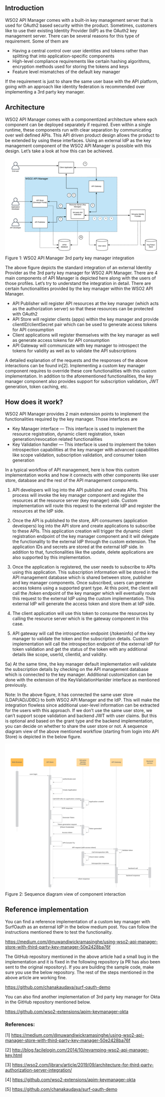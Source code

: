 ## Introduction
WSO2 API Manager comes with a built-in key management server that is used for OAuth2 based security within the product. Sometimes, customers like to use their existing Identity Provider (IdP) as the OAuth2 key management server. There can be several reasons for this type of requirement. Some of them are

- Having a central control over user identities and tokens rather than splitting that into application-specific components
- High-level compliance requirements like certain hashing algorithms, encryption methods used for storing the tokens and keys
- Feature level mismatches of the default key manager

If the requirement is just to share the same user base with the API platform, going with an approach like identity federation is recommended over implementing a 3rd party key manager.

## Architecture
WSO2 API Manager comes with a componentized architecture where each component can be deployed separately if required. Even within a single runtime, these components run with clear separation by communicating over well defined APIs. This API driven product design allows the product to be extended by using these interfaces. Using an external IdP as the key management component of the WSO2 API Manager is possible with this design. Let’s take a look at how this can be achieved.

![WSO2 APIM 3rd party KM](../images/WSO2APIM-3rdParty-Authorization-Server-Integration.png)
Figure 1: WSO2 API Manager 3rd party key manager integration

The above figure depicts the standard integration of an external Identity Provider as the 3rd party key manager for WSO2 API Manager. There are 4 main components of API Manager is depicted here along with the users of those profiles.
Let’s try to understand the integration in detail. There are certain functionalities provided by the key manager within the WSO2 API Manager.

- API Publisher will register API resources at the key manager (which acts as the authorization server) so that these resources can be protected with OAuth2
- API Store will register clients (apps) within the key manager and provide clientID/clientSecret pair which can be used to generate access tokens for API consumption
- Client applications will register themselves with the key manager as well as generate access tokens for API consumption
- API Gateway will communicate with key manager to introspect the tokens for validity as well as to validate the API subscriptions

A detailed explanation of the requests and the responses of the above interactions can be found in[2]. Implementing a custom key manager component requires to override these core functionalities with this custom implementation.
In addition to the aforementioned functionalities, the key manager component also provides support for subscription validation, JWT generation, token caching, etc.

## How does it work?
WSO2 API Manager provides 2 main extension points to implement the functionalities required by the key manager. Those interfaces are

- Key Manager interface — This interface is used to implement the resource registration, dynamic client registration, token generation/revocation related functionalities
- Key Validation handler — This interface is used to implement the token introspection capabilities at the key manager with advanced capabilities like scope validation, subscription validation, and consumer token generation

In a typical workflow of API management, here is how this custom implementation works and how it connects with other components like user store, database and the rest of the API management components.

1) API developers will log into the API publisher and create APIs. This process will invoke the key manager component and register the resources at the resource server (key manager) side. Custom implementation will route this request to the external IdP and register the resources at the IdP side.

2) Once the API is published to the store, API consumers (application developers) log into the API store and create applications to subscribe to these APIs. This application creation will trigger the dynamic client registration endpoint of the key manager component and it will delegate the functionality to the external IdP through the custom extension. The application IDs and secrets are stored at the external IdP side. In addition to that, functionalities like the update, delete applications are also supported by this implementation.

3) Once the application is registered, the user needs to subscribe to APIs using this application. This subscription information will be stored in the API management database which is shared between store, publisher and key manager components. Once subscribed, users can generate access tokens using a supported grant type. At this point, the client will call the /token endpoint of the key manager which will eventually route this request to the external IdP using the custom implementation. This external IdP will generate the access token and store them at IdP side.

4) The client application will use this token to consume the resources by calling the resource server which is the gateway component in this case.

5) API gateway will call the introspection endpoint (/tokeninfo) of the key manager to validate the token and the subscription details. Custom implementation will call the introspection endpoint of the external IdP for token validation and get the status of the token with any additional details like scope, userId, clientId, and validity.

5a) At the same time, the key manager default implementation will validate the subscription details by checking on the API management database which is connected to the key manager. Additional customization can be done with the extension of the KeyValidationHanlder interface as mentioned previously.

Note: In the above figure, it has connected the same user store (LDAP/AD/JDBC) to both WSO2 API Manager and the IdP. This will make the integration flowless since additional user-level information can be extracted for the users with this approach. If we don’t use the same user store, we can’t support scope validation and backend JWT with user claims. But this is optional and based on the grant type and the backend implementation, you can decide on whether to share the user store or not.
A sequence diagram view of the above mentioned workflow (starting from login into API Store) is depicted in the below figure.

![APIM 3rd party KM integration workflow](../images/API-Store-integrate-with-3rd-party-KM.png)
Figure 2: Sequence diagram view of component interaction

## Reference implementation
You can find a reference implementation of a custom key manager with SurfOauth as an external IdP in the below medium post. You can follow the instructions mentioned there to test the functionality.

https://medium.com/@nuwandiwickramasinghe/using-wso2-api-manager-store-with-third-party-key-manager-50e2428ba76f

The GitHub repository mentioned in the above article had a small bug in the implementation and it is fixed in the following repository (a PR has also been sent to the original repository). If you are building the sample code, make sure you use the below repository. The rest of the steps mentioned in the above article are working fine.

https://github.com/chanakaudaya/surf-oauth-demo

You can also find another implementation of 3rd party key manager for Okta in the GitHub repository mentioned below.

https://github.com/wso2-extensions/apim-keymanager-okta

### References:
[1] https://medium.com/@nuwandiwickramasinghe/using-wso2-api-manager-store-with-third-party-key-manager-50e2428ba76f

[2] http://blog.facilelogin.com/2014/10/revamping-wso2-api-manager-key.html

[3] https://wso2.com/library/article/2019/09/architecture-for-third-party-authorization-server-integration/

[4] https://github.com/wso2-extensions/apim-keymanager-okta

[5] https://github.com/chanakaudaya/surf-oauth-demo
